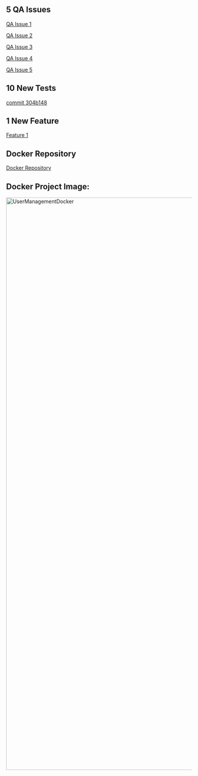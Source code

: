 <h2>5 QA Issues</h2>

[QA Issue 1](https://github.com/cr432/user_management/issues/1)

[QA Issue 2](https://github.com/cr432/user_management/issues/3)

[QA Issue 3](https://github.com/cr432/user_management/issues/5)

[QA Issue 4](https://github.com/cr432/user_management/issues/7)

[QA Issue 5](https://github.com/cr432/user_management/issues/9)

<h2>10 New Tests</h2>

[commit 304b148](https://github.com/cr432/user_management/commit/304b148266d00e49c05ef4d2f426db7bd3845deb)

<h2>1 New Feature</h2>

[Feature 1](https://github.com/cr432/user_management/issues/11)

<h2>Docker Repository</h2>

[Docker Repository](https://hub.docker.com/repository/docker/cr432/user_management/general)

<h2>Docker Project Image:</h2>

<img width="1552" alt="UserManagementDocker" src="https://github.com/cr432/user_management/assets/114003161/4ad0bc2c-81f6-4151-a540-2ad1bdc6ebed">

